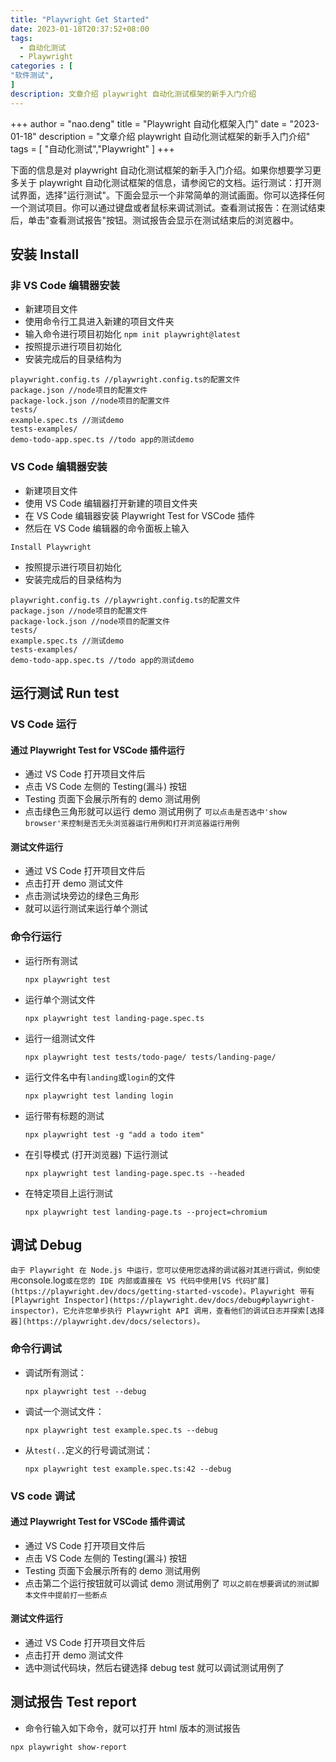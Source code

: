 ```yaml
---
title: "Playwright Get Started"
date: 2023-01-18T20:37:52+08:00
tags:
  - 自动化测试
  - Playwright
categories : [
"软件测试",
]
description: 文章介绍 playwright 自动化测试框架的新手入门介绍 
---
```


+++
author = "nao.deng"
title = "Playwright 自动化框架入门"
date = "2023-01-18"
description = "文章介绍 playwright 自动化测试框架的新手入门介绍"
tags = [
"自动化测试","Playwright"
]
+++

下面的信息是对 playwright 自动化测试框架的新手入门介绍。如果你想要学习更多关于 playwright 自动化测试框架的信息，请参阅它的文档。运行测试：打开测试界面，选择"运行测试"。下面会显示一个非常简单的测试画面。你可以选择任何一个测试项目。你可以通过键盘或者鼠标来调试测试。查看测试报告：在测试结束后，单击"查看测试报告"按钮。测试报告会显示在测试结束后的浏览器中。

<!-- more -->

## 安装 Install

### 非 VS Code 编辑器安装

- 新建项目文件
- 使用命令行工具进入新建的项目文件夹
- 输入命令进行项目初始化
  `npm init playwright@latest`
- 按照提示进行项目初始化
- 安装完成后的目录结构为

```
playwright.config.ts //playwright.config.ts的配置文件
package.json //node项目的配置文件
package-lock.json //node项目的配置文件
tests/
example.spec.ts //测试demo
tests-examples/
demo-todo-app.spec.ts //todo app的测试demo
```

### VS Code 编辑器安装

- 新建项目文件
- 使用 VS Code 编辑器打开新建的项目文件夹
- 在 VS Code 编辑器安装 Playwright Test for VSCode 插件
- 然后在 VS Code 编辑器的命令面板上输入

```
Install Playwright
```

- 按照提示进行项目初始化
- 安装完成后的目录结构为

```
playwright.config.ts //playwright.config.ts的配置文件
package.json //node项目的配置文件
package-lock.json //node项目的配置文件
tests/
example.spec.ts //测试demo
tests-examples/
demo-todo-app.spec.ts //todo app的测试demo
```

## 运行测试 Run test

### VS Code 运行

#### 通过 Playwright Test for VSCode 插件运行

- 通过 VS Code 打开项目文件后
- 点击 VS Code 左侧的 Testing(漏斗) 按钮
- Testing 页面下会展示所有的 demo 测试用例
- 点击绿色三角形就可以运行 demo 测试用例了
  `可以点击是否选中'show browser'来控制是否无头浏览器运行用例和打开浏览器运行用例`

#### 测试文件运行

- 通过 VS Code 打开项目文件后
- 点击打开 demo 测试文件
- 点击测试块旁边的绿色三角形
- 就可以运行测试来运行单个测试

### 命令行运行

- 运行所有测试
  ```
  npx playwright test
  ```
- 运行单个测试文件

  ```
  npx playwright test landing-page.spec.ts
  ```

- 运行一组测试文件
  ```
  npx playwright test tests/todo-page/ tests/landing-page/
  ```
- 运行文件名中有`landing`或`login`的文件
  ```
  npx playwright test landing login
  ```
- 运行带有标题的测试
  ```
  npx playwright test -g "add a todo item"
  ```
- 在引导模式 (打开浏览器) 下运行测试
  ```
  npx playwright test landing-page.spec.ts --headed
  ```
- 在特定项目上运行测试
  ```
  npx playwright test landing-page.ts --project=chromium
  ```

## 调试 Debug

`由于 Playwright 在 Node.js 中运行，您可以使用您选择的调试器对其进行调试，例如使用`console.log`或在您的 IDE 内部或直接在 VS 代码中使用[VS 代码扩展](https://playwright.dev/docs/getting-started-vscode)。Playwright 带有[Playwright Inspector](https://playwright.dev/docs/debug#playwright-inspector)，它允许您单步执行 Playwright API 调用，查看他们的调试日志并探索[选择器](https://playwright.dev/docs/selectors)。`

### 命令行调试

- 调试所有测试：
  ```
  npx playwright test --debug
  ```
- 调试一个测试文件：
  ```
  npx playwright test example.spec.ts --debug
  ```
- 从`test(..`定义的行号调试测试：
  ```
  npx playwright test example.spec.ts:42 --debug
  ```

### VS code 调试

#### 通过 Playwright Test for VSCode 插件调试

- 通过 VS Code 打开项目文件后
- 点击 VS Code 左侧的 Testing(漏斗) 按钮
- Testing 页面下会展示所有的 demo 测试用例
- 点击第二个运行按钮就可以调试 demo 测试用例了
  `可以之前在想要调试的测试脚本文件中提前打一些断点`

#### 测试文件运行

- 通过 VS Code 打开项目文件后
- 点击打开 demo 测试文件
- 选中测试代码块，然后右键选择 debug test 就可以调试测试用例了

## 测试报告 Test report

- 命令行输入如下命令，就可以打开 html 版本的测试报告

```
npx playwright show-report
```
